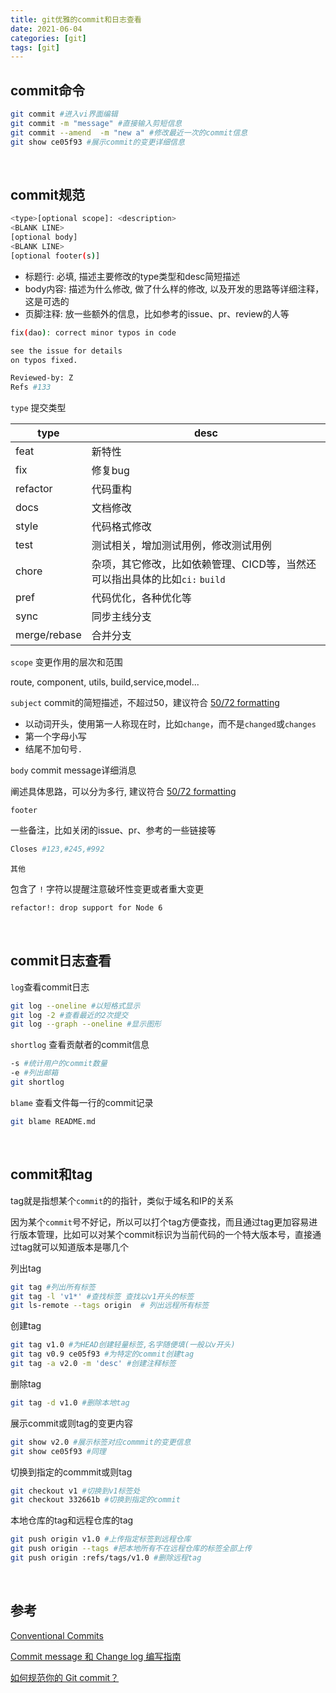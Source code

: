 ```yaml
---
title: git优雅的commit和日志查看
date: 2021-06-04
categories: [git]
tags: [git]
---
```


## commit命令

```bash
git commit #进入vi界面编辑
git commit -m "message" #直接输入剪短信息
git commit --amend  -m "new a" #修改最近一次的commit信息
git show ce05f93 #展示commit的变更详细信息
```

​    

## commit规范

```bash
<type>[optional scope]: <description>
<BLANK LINE>
[optional body]
<BLANK LINE>
[optional footer(s)]
```

- 标题行: 必填, 描述主要修改的type类型和desc简短描述
- body内容: 描述为什么修改, 做了什么样的修改, 以及开发的思路等详细注释，这是可选的
- 页脚注释: 放一些额外的信息，比如参考的issue、pr、review的人等

```bash
fix(dao): correct minor typos in code

see the issue for details
on typos fixed.

Reviewed-by: Z
Refs #133
```

`type` 提交类型

| type         | desc                                                         |
| ------------ | ------------------------------------------------------------ |
| feat         | 新特性                                                       |
| fix          | 修复bug                                                      |
| refactor     | 代码重构                                                     |
| docs         | 文档修改                                                     |
| style        | 代码格式修改                                                 |
| test         | 测试相关，增加测试用例，修改测试用例                         |
| chore        | 杂项，其它修改，比如依赖管理、CICD等，当然还可以指出具体的比如`ci:`  `build` |
| pref         | 代码优化，各种优化等                                         |
| sync         | 同步主线分支                                                 |
| merge/rebase | 合并分支                                                     |

`scope` 变更作用的层次和范围

route, component, utils, build,service,model...

`subject`  commit的简短描述，不超过50，建议符合  [50/72 formatting](https://link.zhihu.com/?target=https%3A//stackoverflow.com/questions/2290016/git-commit-messages-50-72-formatting)

- 以动词开头，使用第一人称现在时，比如`change`，而不是`changed`或`changes`
- 第一个字母小写
- 结尾不加句号`.`

`body` commit message详细消息

阐述具体思路，可以分为多行, 建议符合 [50/72 formatting](https://link.zhihu.com/?target=https%3A//stackoverflow.com/questions/2290016/git-commit-messages-50-72-formatting)

`footer`

一些备注，比如关闭的issue、pr、参考的一些链接等

```bash
Closes #123,#245,#992
```

`其他`

包含了 `!` 字符以提醒注意破坏性变更或者重大变更

```bash
refactor!: drop support for Node 6
```

​    

## commit日志查看

`log`查看commit日志

```bash
git log --oneline #以短格式显示
git log -2 #查看最近的2次提交
git log --graph --oneline #显示图形
```

`shortlog` 查看贡献者的commit信息

```bash
-s #统计用户的commit数量
-e #列出邮箱
git shortlog
```

`blame` 查看文件每一行的commit记录

```bash
git blame README.md
```

​    

## commit和tag

tag就是指想某个`commit`的的指针，类似于域名和IP的关系

因为某个`commit`号不好记，所以可以打个tag方便查找，而且通过tag更加容易进行版本管理，比如可以对某个commit标识为当前代码的一个特大版本号，直接通过tag就可以知道版本是哪几个

列出tag

```bash
git tag #列出所有标签
git tag -l 'v1*' #查找标签 查找以v1开头的标签
git ls-remote --tags origin  # 列出远程所有标签
```

创建tag

```bash
git tag v1.0 #为HEAD创建轻量标签,名字随便填(一般以v开头)
git tag v0.9 ce05f93 #为特定的commit创建tag
git tag -a v2.0 -m 'desc' #创建注释标签
```

删除tag

```bash
git tag -d v1.0 #删除本地tag
```

展示commit或则tag的变更内容

```bash
git show v2.0 #展示标签对应commmit的变更信息
git show ce05f93 #同理
```

切换到指定的commmit或则tag

```bash
git checkout v1 #切换到v1标签处
git checkout 332661b #切换到指定的commit
```

本地仓库的tag和远程仓库的tag

```bash
git push origin v1.0 #上传指定标签到远程仓库
git push origin --tags #把本地所有不在远程仓库的标签全部上传
git push origin :refs/tags/v1.0 #删除远程tag
```

​    

## 参考

[Conventional Commits](https://www.conventionalcommits.org/zh-hans/v1.0.0/)

[Commit message 和 Change log 编写指南](https://www.ruanyifeng.com/blog/2016/01/commit_message_change_log.html)

[如何规范你的 Git commit？](https://www.infoq.cn/article/fvrazhpyeljg9jsyddas)

